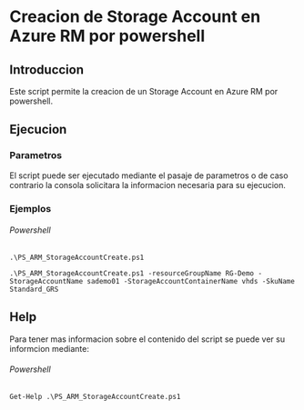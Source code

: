 # Creacion de Storage Account en Azure RM por powershell

## Introduccion

Este script permite la creacion de un Storage Account en Azure RM por powershell.

## Ejecucion

### Parametros

El script puede ser ejecutado mediante el pasaje de parametros o de caso contrario la consola solicitara la informacion necesaria para su ejecucion.

### Ejemplos

###### Powershell

`.\PS_ARM_StorageAccountCreate.ps1`

`.\PS_ARM_StorageAccountCreate.ps1 -resourceGroupName RG-Demo -StorageAccountName sademo01 -StorageAccountContainerName vhds -SkuName Standard_GRS`

## Help

Para tener mas informacion sobre el contenido del script se puede ver su informcion mediante:

###### Powershell

`Get-Help .\PS_ARM_StorageAccountCreate.ps1`